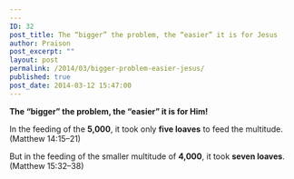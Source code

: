 ```yaml
---
---
ID: 32
post_title: The “bigger” the problem, the “easier” it is for Jesus
author: Praison
post_excerpt: ""
layout: post
permalink: /2014/03/bigger-problem-easier-jesus/
published: true
post_date: 2014-03-12 15:47:00
---
```

<b>The “bigger” the problem, the “easier” it is for Him!</b>

In the feeding of the <b>5,000</b>, it took only <b>five loaves</b> to feed the multitude. (Matthew 14:15–21)

But in the feeding of the smaller multitude of <b>4,000</b>, it took <b>seven loaves</b>. (Matthew 15:32–38)